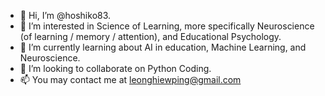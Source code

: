 - 👋 Hi, I’m @hoshiko83.
- 👀 I’m interested in Science of Learning, more specifically Neuroscience (of learning / memory / attention), and Educational Psychology.
- 🌱 I’m currently learning about AI in education, Machine Learning, and Neuroscience.
- 💞️ I’m looking to collaborate on Python Coding.
- 📫 You may contact me at leonghiewping@gmail.com

<!---
hoshiko83/hoshiko83 is a ✨ special ✨ repository because its `README.md` (this file) appears on your GitHub profile.
You can click the Preview link to take a look at your changes.
--->
